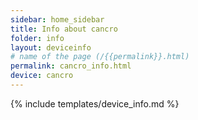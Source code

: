 ```yaml
---
sidebar: home_sidebar
title: Info about cancro
folder: info
layout: deviceinfo
# name of the page (/{{permalink}}.html)
permalink: cancro_info.html
device: cancro
---
```

{% include templates/device_info.md %}
